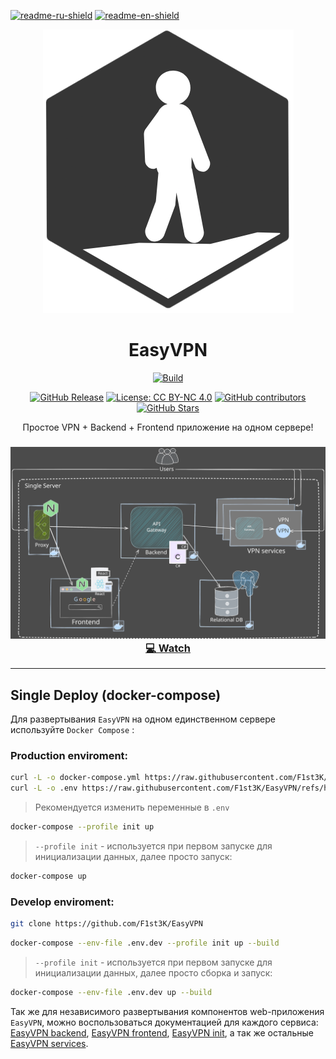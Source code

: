 [![readme-ru-shield]][readme-ru-url]
[![readme-en-shield]][readme-en-url]

[readme-ru-shield]: https://img.shields.io/badge/ru-blue
[readme-ru-url]: README.md
[readme-en-shield]: https://img.shields.io/badge/en-gray
[readme-en-url]: README.en_EN.md


<div align="center">

![Logo](.img/EasyVPN-logo.png)

# EasyVPN

[![Build](https://github.com/F1st3K/EasyVPN/actions/workflows/test-single-deploy.yml/badge.svg)](https://github.com/F1st3K/EasyVPN/actions/workflows/test-single-deploy.yml) 

[![GitHub Release](https://img.shields.io/github/v/release/F1st3K/EasyVPN)](https://hub.docker.com/u/easyvpn)
[![License: CC BY-NC 4.0](https://img.shields.io/badge/License-CC_BY--NC_4.0-lightgrey.svg)](https://creativecommons.org/licenses/by-nc/4.0/)
[![GitHub contributors](https://img.shields.io/github/contributors/F1st3K/EasyVPN)](https://GitHub.com/F1st3K/EasyVPN/graphs/contributors/) 
[![GitHub Stars](https://img.shields.io/github/stars/F1st3K/EasyVPN.svg)](https://github.com/F1st3K/EasyVPN/stargazers) 

Простое VPN + Backend + Frontend приложение на одном сервере!

[
    <h3>
    ![System Design](.img/SystemDesign.excalidraw.svg)
    💻 Watch
    </h3>
](https://www.youtube.com/watch?v=nR8FZ8_98pk)

---

</div>

## Single Deploy (docker-compose)
Для развертывания `EasyVPN` на одном единственном сервере используйте `Docker Compose` :

### Production enviroment:

```bash
curl -L -o docker-compose.yml https://raw.githubusercontent.com/F1st3K/EasyVPN/refs/heads/main/docker-compose.yml && \
curl -L -o .env https://raw.githubusercontent.com/F1st3K/EasyVPN/refs/heads/main/.env.dev
```

> Рекомендуется изменить переменные в `.env`

```bash
docker-compose --profile init up
```

> `--profile init` -  используется при первом запуске для инициализации данных, далее просто запуск:
```bash
docker-compose up
```

### Develop enviroment:

```bash
git clone https://github.com/F1st3K/EasyVPN
```

```bash
docker-compose --env-file .env.dev --profile init up --build
```

> `--profile init` -  используется при первом запуске для инициализации данных, далее просто сборка и запуск:
```bash
docker-compose --env-file .env.dev up --build
```

Так же для независимого развертывания компонентов web-приложения `EasyVPN`, можно воспользоваться документацией для каждого сервиса:
[EasyVPN backend](backend/README.md), [EasyVPN frontend](/frontend/README.md), [EasyVPN init](/init/README.md), а так же остальные [EasyVPN services](/services/README.md).